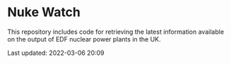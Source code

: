 # Nuke Watch

This repository includes code for retrieving the latest information available on the output of EDF nuclear power plants in the UK.

Last updated: 2022-03-06 20:09